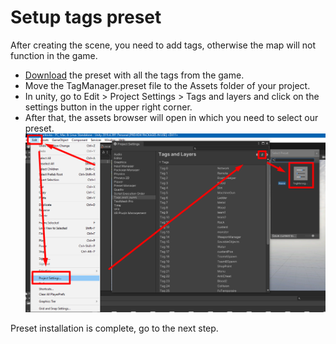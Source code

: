 # Setup tags preset

After creating the scene, you need to add tags, otherwise the map will not function in the game.
- [Download](https://drive.google.com/file/d/1Cbo03rs1TeHchbdpxCwS1oHoaD2sQRif/view?usp=drive_link) the preset with all the tags from the game.
- Move the TagManager.preset file to the Assets folder of your project.
- In unity, go to Edit > Project Settings > Tags and layers and click on the settings button in the upper right corner. 
- After that, the assets browser will open in which you need to select our preset.
![](../../images/tags.png)

Preset installation is complete, go to the next step.